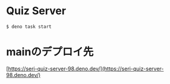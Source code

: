 # Quiz Server

```
$ deno task start
```

# mainのデプロイ先

[https://seri-quiz-server-98.deno.dev/](https://seri-quiz-server-98.deno.dev/)

